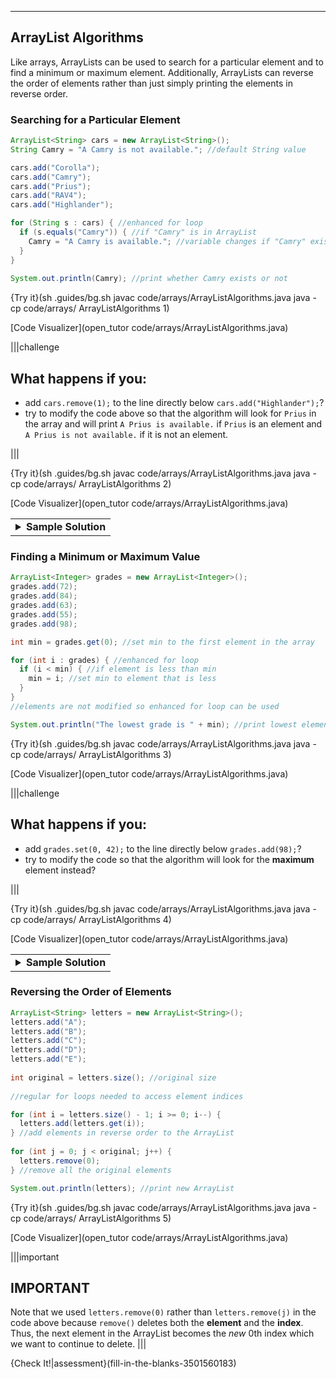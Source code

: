 ---

## ArrayList Algorithms
Like arrays, ArrayLists can be used to search for a particular element and to find a minimum or maximum element. Additionally, ArrayLists can reverse the order of elements rather than just simply printing the elements in reverse order.

### Searching for a Particular Element
```java
ArrayList<String> cars = new ArrayList<String>();
String Camry = "A Camry is not available."; //default String value

cars.add("Corolla");
cars.add("Camry");
cars.add("Prius");
cars.add("RAV4");
cars.add("Highlander");

for (String s : cars) { //enhanced for loop
  if (s.equals("Camry")) { //if "Camry" is in ArrayList
    Camry = "A Camry is available."; //variable changes if "Camry" exists
  }
}
    
System.out.println(Camry); //print whether Camry exists or not
```

{Try it}(sh .guides/bg.sh javac code/arrays/ArrayListAlgorithms.java java -cp code/arrays/ ArrayListAlgorithms 1)

[Code Visualizer](open_tutor code/arrays/ArrayListAlgorithms.java)

|||challenge
## What happens if you:
* add `cars.remove(1);` to the line directly below `cars.add("Highlander");`?
* try to modify the code above so that the algorithm will look for `Prius` in the array and will print `A Prius is available.` if `Prius` is an element and `A Prius is not available.` if it is not an element.

|||

{Try it}(sh .guides/bg.sh javac code/arrays/ArrayListAlgorithms.java java -cp code/arrays/ ArrayListAlgorithms 2)

[Code Visualizer](open_tutor code/arrays/ArrayListAlgorithms.java)

<table><tbody ><tr><td><details><summary>
	<b>Sample Solution</b>
</summary>
  
```java
ArrayList<String> cars = new ArrayList<String>();
String Prius = "A Prius is not available.";
  
cars.add("Corolla");
cars.add("Camry");
cars.add("Prius");
cars.add("RAV4");
cars.add("Highlander");

for (String s : cars) {
  if (s.equals("Prius")) {
    Prius = "A Prius is available.";
  }
}
    
System.out.println(Prius);
```

</details></td></tr></tbody>
</table>

### Finding a Minimum or Maximum Value
```java
ArrayList<Integer> grades = new ArrayList<Integer>();
grades.add(72);
grades.add(84);
grades.add(63);
grades.add(55);
grades.add(98);

int min = grades.get(0); //set min to the first element in the array

for (int i : grades) { //enhanced for loop
  if (i < min) { //if element is less than min
    min = i; //set min to element that is less
  }
}
//elements are not modified so enhanced for loop can be used

System.out.println("The lowest grade is " + min); //print lowest element
```

{Try it}(sh .guides/bg.sh javac code/arrays/ArrayListAlgorithms.java java -cp code/arrays/ ArrayListAlgorithms 3)

[Code Visualizer](open_tutor code/arrays/ArrayListAlgorithms.java)

|||challenge
## What happens if you:
* add `grades.set(0, 42);` to the line directly below `grades.add(98);`?
* try to modify the code so that the algorithm will look for the **maximum** element instead?

|||

{Try it}(sh .guides/bg.sh javac code/arrays/ArrayListAlgorithms.java java -cp code/arrays/ ArrayListAlgorithms 4)

[Code Visualizer](open_tutor code/arrays/ArrayListAlgorithms.java)

<table><tbody ><tr><td><details><summary>
	<b>Sample Solution</b>
</summary>
  
```java
ArrayList<Integer> grades = new ArrayList<Integer>();
grades.add(72);
grades.add(84);
grades.add(63);
grades.add(55);
grades.add(98);
  
int max = grades.get(0);

for (int i : grades) {
  if (i > max) {
    max = i;
  }
}

System.out.println("The highest grade is " + max);
```

</details></td></tr></tbody>
</table>

### Reversing the Order of Elements
```java
ArrayList<String> letters = new ArrayList<String>();
letters.add("A");
letters.add("B");
letters.add("C");
letters.add("D");
letters.add("E");
    
int original = letters.size(); //original size
    
//regular for loops needed to access element indices

for (int i = letters.size() - 1; i >= 0; i--) {
  letters.add(letters.get(i));
} //add elements in reverse order to the ArrayList
    
for (int j = 0; j < original; j++) {
  letters.remove(0);
} //remove all the original elements

System.out.println(letters); //print new ArrayList
```

{Try it}(sh .guides/bg.sh javac code/arrays/ArrayListAlgorithms.java java -cp code/arrays/ ArrayListAlgorithms 5)

[Code Visualizer](open_tutor code/arrays/ArrayListAlgorithms.java)

|||important
## IMPORTANT
Note that we used `letters.remove(0)` rather than `letters.remove(j)` in the code above because `remove()` deletes both the **element** and the **index**. Thus, the next element in the ArrayList becomes the *new* 0th index which we want to continue to delete.
|||

{Check It!|assessment}(fill-in-the-blanks-3501560183)
